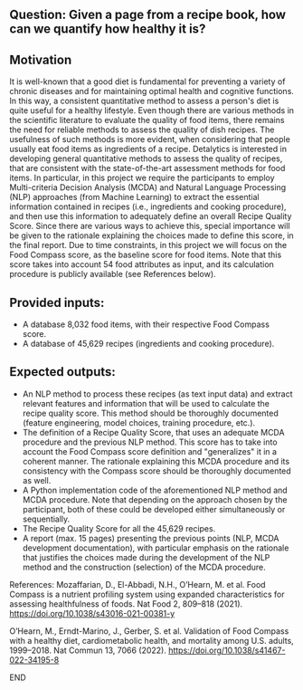 ## Question: Given a page from a recipe book, how can we quantify how healthy it is?

## Motivation
It is well-known that a good diet is fundamental for preventing a variety of chronic diseases and for maintaining optimal health and cognitive functions. In this way, a consistent quantitative method to assess a person's diet is quite useful for a healthy lifestyle.
Even though there are various methods in the scientific literature to evaluate the quality of food items, there remains the need for reliable methods to assess the quality of dish recipes. The usefulness of such methods is more evident, when considering that people usually eat food items as ingredients of a recipe.
Detalytics is interested in developing general quantitative methods to assess the quality of recipes, that are consistent with the state-of-the-art assessment methods for food items.
In particular, in this project we require the participants to employ Multi-criteria Decision Analysis (MCDA) and Natural Language Processing (NLP) approaches (from Machine Learning) to extract the essential information contained in recipes (i.e., ingredients and cooking procedure), and then use this information to adequately define an overall Recipe Quality Score.
Since there are various ways to achieve this, special importance will be given to the rationale explaining the choices made to define this score, in the final report.
Due to time constraints, in this project we will focus on the Food Compass score, as the baseline score for food items. Note that this score takes into account 54 food attributes as input, and its calculation procedure is publicly available (see References below).

## Provided inputs:
- A database 8,032 food items, with their respective Food Compass score.
- A database of 45,629 recipes (ingredients and cooking procedure).

## Expected outputs:
- An NLP method to process these recipes (as text input data) and extract relevant features and information that will be used to calculate the recipe quality score. This method should be thoroughly documented (feature engineering, model choices, training procedure, etc.).
- The definition of a Recipe Quality Score, that uses an adequate MCDA procedure and the previous NLP method. This score has to take into account the Food Compass score definition and "generalizes" it in a coherent manner. The rationale explaining this MCDA procedure and its consistency with the Compass score should be thoroughly documented as well.
- A Python implementation code of the aforementioned NLP method and MCDA procedure. Note that depending on the approach chosen by the participant, both of these could be developed either simultaneously or sequentially.
- The Recipe Quality Score for all the 45,629 recipes.
- A report (max. 15 pages) presenting the previous points (NLP, MCDA development documentation), with particular emphasis on the rationale that justifies the choices made during the development of the NLP method and the construction (selection) of the MCDA procedure.

References:
Mozaffarian, D., El-Abbadi, N.H., O’Hearn, M. et al. Food Compass is a nutrient profiling system using expanded characteristics for assessing healthfulness of foods. Nat Food 2, 809–818 (2021). https://doi.org/10.1038/s43016-021-00381-y

O’Hearn, M., Erndt-Marino, J., Gerber, S. et al. Validation of Food Compass with a healthy diet, cardiometabolic health, and mortality among U.S. adults, 1999–2018. Nat Commun 13, 7066 (2022). https://doi.org/10.1038/s41467-022-34195-8

END
